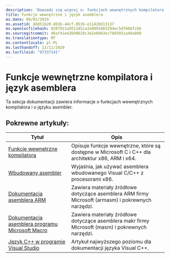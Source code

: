 ```yaml
---
description: 'Dowiedz się więcej o: funkcjach wewnętrznych kompilatora i języku asemblera'
title: Funkcje wewnętrzne i język asemblera
ms.date: 09/02/2019
ms.assetid: ddd51620-d01b-44cf-853b-e11420d13137
ms.openlocfilehash: 0207921a951345ca3a9091803294ec5df668fcb6
ms.sourcegitcommit: d6af41e42699628c3e2e6063ec7b03931a49a098
ms.translationtype: MT
ms.contentlocale: pl-PL
ms.lasthandoff: 12/11/2020
ms.locfileid: "97337141"
---
```

# <a name="compiler-intrinsics-and-assembly-language"></a>Funkcje wewnętrzne kompilatora i język asemblera

Ta sekcja dokumentacji zawiera informacje o funkcjach wewnętrznych kompilatora i o języku asembler.

## <a name="related-articles"></a>Pokrewne artykuły:

|Tytuł|Opis|
|-----------|-----------------|
|[Funkcje wewnętrzne kompilatora](../intrinsics/compiler-intrinsics.md)|Opisuje funkcje wewnętrzne, które są dostępne w Microsoft C i C++ dla architektur x86, ARM i x64.|
|[Wbudowany asembler](../assembler/inline/inline-assembler.md)|Wyjaśnia, jak używać asemblera wbudowanego Visual C/C++ z procesorami x86.|
|[Dokumentacja asemblera ARM](../assembler/arm/arm-assembler-reference.md)|Zawiera materiały źródłowe dotyczące asemblera ARM firmy Microsoft (armasm) i pokrewnych narzędzi.|
|[Dokumentacja asemblera programu Microsoft Macro](../assembler/masm/microsoft-macro-assembler-reference.md)|Zawiera materiały źródłowe dotyczące asemblera makr firmy Microsoft (masm) i pokrewnych narzędzi.|
|[Język C++ w programie Visual Studio](../overview/visual-cpp-in-visual-studio.md)|Artykuł najwyższego poziomu dla dokumentacji języka Visual C++.|
